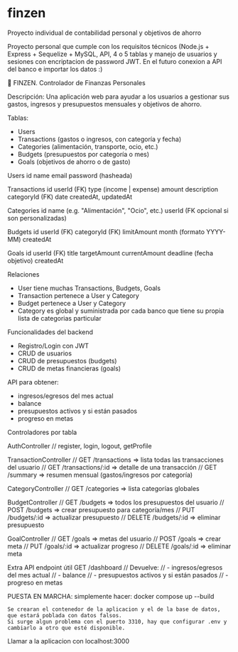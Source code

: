 # finzen
Proyecto individual de contabilidad personal y objetivos de ahorro

Proyecto personal que cumple con los requisitos técnicos (Node.js + Express + Sequelize + MySQL, API, 4 o 5 tablas y manejo de usuarios y sesiones con encriptacion de password JWT. En el futuro conexion a API del banco e importar los datos :)


💸 FINZEN. Controlador de Finanzas Personales

Descripción:
Una aplicación web para ayudar a los usuarios a gestionar sus gastos, ingresos y presupuestos mensuales y objetivos de ahorro.

Tablas:
- Users
- Transactions (gastos o ingresos, con categoría y fecha)
- Categories (alimentación, transporte, ocio, etc.)
- Budgets (presupuestos por categoría o mes)
- Goals (objetivos de ahorro o de gasto)

Users
    id
    name
    email
    password (hasheada)

Transactions
    id
    userId (FK)
    type (income | expense)
    amount
    description
    categoryId (FK)
    date
    createdAt, updatedAt

Categories
    id
    name (e.g. "Alimentación", "Ocio", etc.)
    userId (FK opcional si son personalizadas)

Budgets
    id
    userId (FK)
    categoryId (FK)
    limitAmount
    month (formato YYYY-MM)
    createdAt

Goals
    id
    userId (FK)
    title
    targetAmount
    currentAmount
    deadline (fecha objetivo)
    createdAt

Relaciones
- User tiene muchas Transactions, Budgets, Goals
- Transaction pertenece a User y Category
- Budget pertenece a User y Category
- Category es global y suministrada por cada banco que tiene su propia lista de categorias particular

Funcionalidades del backend
- Registro/Login con JWT
- CRUD de usuarios
- CRUD de presupuestos (budgets)
- CRUD de metas financieras (goals)

API para obtener:
- ingresos/egresos del mes actual
- balance
- presupuestos activos y si están pasados
- progreso en metas


Controladores por tabla

AuthController
// register, login, logout, getProfile

TransactionController
// GET /transactions => lista todas las transacciones del usuario
// GET /transactions/:id => detalle de una transacción
// GET /summary => resumen mensual (gastos/ingresos por categoría)

CategoryController
// GET /categories => lista categorías globales

BudgetController
// GET /budgets => todos los presupuestos del usuario
// POST /budgets => crear presupuesto para categoría/mes
// PUT /budgets/:id => actualizar presupuesto
// DELETE /budgets/:id => eliminar presupuesto

GoalController
// GET /goals => metas del usuario
// POST /goals => crear meta
// PUT /goals/:id => actualizar progreso
// DELETE /goals/:id => eliminar meta

Extra API endpoint útil
GET /dashboard
// Devuelve:
// - ingresos/egresos del mes actual
// - balance
// - presupuestos activos y si están pasados
// - progreso en metas

PUESTA EN MARCHA:
simplemente hacer:
    docker compose up --build

    Se crearan el contenedor de la aplicacion y el de la base de datos, que estará poblada con datos falsos.
    Si surge algun problema con el puerto 3310, hay que configurar .env y cambiarlo a otro que esté disponible.

Llamar a la aplicacion con
    localhost:3000


